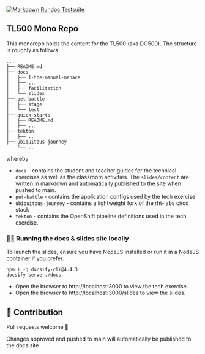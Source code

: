 [![Markdown Rundoc Testsuite](https://github.com/rht-labs/tech-exercise/actions/workflows/run_tests.yaml/badge.svg)](https://github.com/rht-labs/tech-exercise/actions/workflows/run_tests.yaml)

## TL500 Mono Repo

This monorepo holds the content for the TL500 (aka DO500). The structure is roughly as follows 
```
...
├── README.md
├── docs
│   ├── 1-the-manual-menace
│   ├── ...
│   ├── facilitation
│   └── slides
├── pet-battle
│   ├── stage
│   └── test
├── quick-starts
│   ├── README.md
│   ├── ...
├── tekton
│   ├── ...
├── ubiquitous-journey
    └── ...
```
whereby
* `docs` - contains the student and teacher guides for the technical exercises as well as the classroom activities. The `slides/content` are written in markdown and automatically published to the site when pushed to main.
* `pet-battle` - contains the application configs used by the tech exercise
* `ubiquitous-journey` -  contains a lightweight fork of the rht-labs ci/cd stack
* `tekton` - contains the OpenShift pipeline definitions used in the tech exercise.


### 🏃‍♀️ Running the docs & slides site locally
To launch the slides, ensure you have NodeJS installed or run it in a NodeJS container if you prefer.
```
npm i -g docsify-cli@4.4.3
docsify serve ./docs
```

* Open the browser to http://localhost:3000 to view the tech exercise.
* Open the browser to http://localhost:3000/slides to view the slides.

## 🎃 Contribution
Pull requests welcome 🎃

Changes approved and pushed to main will automatically be published to the docs site
